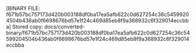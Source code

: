 [BINARY FILE: f671b57bc757173d420b003188df0ba17ea5afb622c0d627254c36c54599204504b436ab0f6698676bd57e1f24c469d85eb8f9a368932c6f329014eccbba]
Stored copy: docs/converted-binary/f671b57bc757173d420b003188df0ba17ea5afb622c0d627254c36c54599204504b436ab0f6698676bd57e1f24c469d85eb8f9a368932c6f329014eccbba
